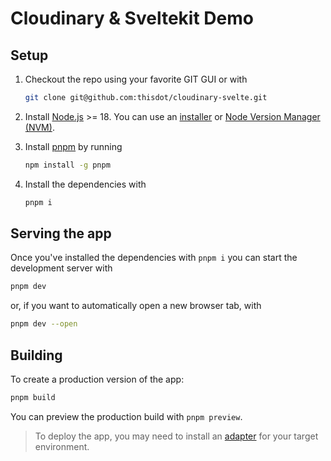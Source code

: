 # Cloudinary & Sveltekit Demo

## Setup

1. Checkout the repo using your favorite GIT GUI or with

   ```sh
   git clone git@github.com:thisdot/cloudinary-svelte.git
   ```

2. Install [Node.js](https://nodejs.org/en) >= 18. You can use an [installer](https://nodejs.org/en/download) or [Node Version Manager (NVM)](https://github.com/nvm-sh/nvm).

3. Install [pnpm](https://pnpm.io/) by running

   ```sh
   npm install -g pnpm
   ```

4. Install the dependencies with

   ```sh
   pnpm i
   ```

## Serving the app

Once you've installed the dependencies with `pnpm i` you can start the development server with

```sh
pnpm dev
```

or, if you want to automatically open a new browser tab, with

```sh
pnpm dev --open
```

## Building

To create a production version of the app:

```sh
pnpm build
```

You can preview the production build with `pnpm preview`.

> To deploy the app, you may need to install an [adapter](https://kit.svelte.dev/docs/adapters) for your target environment.
